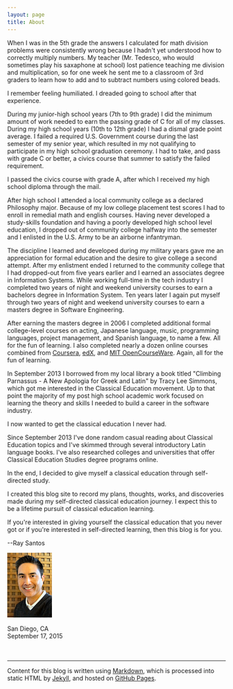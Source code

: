 ```yaml
---
layout: page
title: About
---
```


When I was in the 5th grade the answers I calculated for math division problems were consistently wrong because I hadn't yet understood how to correctly multiply numbers. My teacher (Mr. Tedesco, who would sometimes play his saxaphone at school) lost patience teaching me division and multiplication, so for one week he sent me to a classroom of 3rd graders to learn how to add and to subtract numbers using colored beads. 

I remember feeling humiliated. I dreaded going to school after that experience.

During my junior-high school years (7th to 9th grade) I did the minimum amount of work needed to earn the passing grade of C for all of my classes. During my high school years (10th to 12th grade) I had a dismal grade point average. I failed a required U.S. Government course during the last semester of my senior year, which resulted in my not qualifying to participate in my high school graduation ceremony. I had to take, and pass with grade C or better, a civics course that summer to satisfy the failed requirement. 

I passed the civics course with grade A, after which I received my high school diploma through the mail.

After high school I attended a local community college as a declared Philosophy major. Because of my low college placement test scores I had to enroll in remedial math and english courses. Having never developed a study-skills foundation and having a poorly developed high school level education, I dropped out of community college halfway into the semester and I enlisted in the U.S. Army to be an airborne infantryman.

The discipline I learned and developed during my military years gave me an appreciation for formal education and the desire to give college a second attempt. After my enlistment ended I returned to the community college that I had dropped-out from five years earlier and I earned an associates degree in Information Systems. While working full-time in the tech industry I completed two years of night and weekend university courses to earn a bachelors degree in Information System. Ten years later I again put myself through two years of night and weekend university courses to earn a masters degree in Software Engineering.

After earning the masters degree in 2006 I completed additional formal college-level courses on acting, Japanese language, music, programming languages, project management, and Spanish language, to name a few. All for the fun of learning. I also completed nearly a dozen online courses combined from [Coursera](https://www.coursera.org), [edX](https://www.edx.org), and [MIT OpenCourseWare](http://ocw.mit.edu/index.htm). Again, all for the fun of learning.

In September 2013 I borrowed from my local library a book titled "Climbing Parnassus - A New Apologia for Greek and Latin" by Tracy Lee Simmons, which got me interested in the Classical Education movement. Up to that point the majority of my post high school academic work focused on learning the theory and skills I needed to build a career in the software industry. 

I now wanted to get the classical education I never had. 

Since September 2013 I've done random casual reading about Classical Education topics and I've skimmed through several introductory Latin language books. I've also researched colleges and universities that offer Classical Education Studies degree programs online. 

In the end, I decided to give myself a classical education through self-directed study.

I created this blog site to record my plans, thoughts, works, and discoveries made during my self-directed classical education journey. I expect this to be a lifetime pursuit of classical education learning.

If you're interested in giving yourself the classical education that you never got or if you're interested in self-directed learning, then this blog is for you. 

--Ray Santos

![Ray Santos](/images/raysantos.png)

San Diego, CA<br>
September 17, 2015    
<br>
<br>

-----

Content for this blog is written using [Markdown](http://en.wikipedia.org/wiki/Markdown), which is processed into static HTML by [Jekyll](http://jekyllrb.com/), and hosted on [GitHub Pages](https://pages.github.com/).
